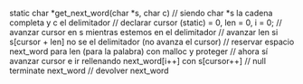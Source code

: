 static  char    *get_next_word(char *s, char c)
// siendo char *s la cadena completa y c el delimitador
// declarar cursor (static) = 0, len = 0, i = 0;
// avanzar cursor en s mientras estemos en el delimitador
// avanzar len si s[cursor + len] no se el delimitador (no avanza el cursor)
// reservar espacio next_word para len (para la palabra) con malloc y proteger
// ahora sí avanzar cursor e ir rellenando next_word[i++] con s[cursor++]
// null terminate next_word
// devolver next_word